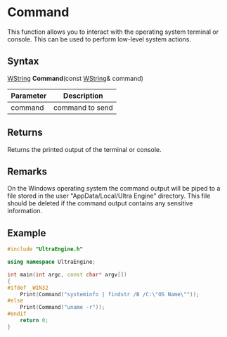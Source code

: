 # Command

This function allows you to interact with the operating system terminal or console. This can be used to perform low-level system actions.

## Syntax

[WString](WString.md) **Command**(const [WString](WString.md)& command)

| Parameter | Description |
|---|---|
| command | command to send |

## Returns

Returns the printed output of the terminal or console.

## Remarks

On the Windows operating system the command output will be piped to a file stored in the user "AppData/Local/Ultra Engine" directory. This file should be deleted if the command output contains any sensitive information.

## Example

```c++
#include "UltraEngine.h"

using namespace UltraEngine;

int main(int argc, const char* argv[])
{
#ifdef _WIN32
	Print(Command("systeminfo | findstr /B /C:\"OS Name\""));
#else
	Print(Command("uname -r"));
#endif
	return 0;
}
```
